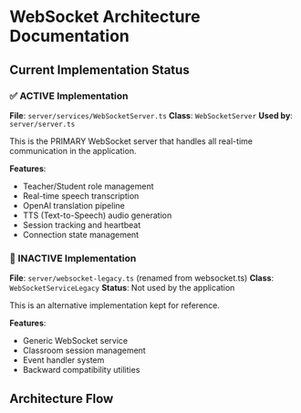 # WebSocket Architecture Documentation

## Current Implementation Status

### ✅ ACTIVE Implementation
**File**: `server/services/WebSocketServer.ts`
**Class**: `WebSocketServer`
**Used by**: `server/server.ts`

This is the PRIMARY WebSocket server that handles all real-time communication in the application.

**Features**:
- Teacher/Student role management
- Real-time speech transcription
- OpenAI translation pipeline
- TTS (Text-to-Speech) audio generation
- Session tracking and heartbeat
- Connection state management

### 🚫 INACTIVE Implementation
**File**: `server/websocket-legacy.ts` (renamed from websocket.ts)
**Class**: `WebSocketServiceLegacy`
**Status**: Not used by the application

This is an alternative implementation kept for reference.

**Features**:
- Generic WebSocket service
- Classroom session management
- Event handler system
- Backward compatibility utilities

## Architecture Flow

